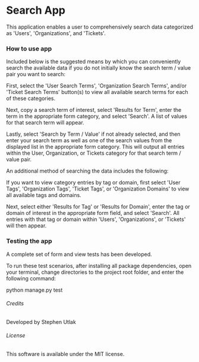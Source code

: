 # Search App


This application enables a user to comprehensively search data categorized as 'Users', 'Organizations', and 'Tickets'.

### How to use app

Included below is the suggested means by which you can conveniently search the available data if you do not initially know the search term / value pair you want to search:

First, select the 'User Search Terms', 'Organization Search Terms', and/or 'Ticket Search Terms' button(s) to view all available search terms for each of these categories.

Next, copy a search term of interest, select 'Results for Term', enter the term in the appropriate form category, and select 'Search'. A list of values for that search term will appear.

Lastly, select 'Search by Term / Value' if not already selected, and then enter your search term as well as one of the search values from the displayed list in the appropriate form category. This will output all entries within the User, Organization, or Tickets category for that search term / value pair.

An additional method of searching the data includes the following:

If you want to view category entries by tag or domain, first select 'User Tags', 'Organization Tags', 'Ticket Tags', or 'Organization Domains' to view all available tags and domains.

Next, select either 'Results for Tag' or 'Results for Domain', enter the tag or domain of interest in the appropriate form field, and select 'Search'. All entries with that tag or domain within 'Users', 'Organizations', or 'Tickets' will then appear.

### Testing the app

A complete set of form and view tests has been developed.

To run these test scenarios, after installing all package dependencies, open your terminal, change directories to the project root folder, and enter the following command:

python manage.py test

###### Credits

Developed by Stephen Utlak

###### License

This software is available under the MIT license.
